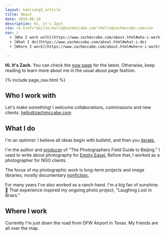 ```yaml
---
layout: kaoliang3_article
title: About
date: 2019-06-10
description: Hi, it's Zach
cta: <a href="mailto:hello@zachmccabe.com">hello@zachmccabe.com</a>
nav: |
  + [Who I work with](https://www.zachmccabe.com/about.html#who-i-work-with)
  + [What I do](https://www.zachmccabe.com/about.html#what-i-do)
  + [Where I work](https://www.zachmccabe.com/about.html#where-i-work)

---
```



**Hi. It's Zach.** You can check the [now page](https://www.zachmccabe.com/now.html) for the latest. Otherwise, keep reading to learn more about me in the usual about page fashion.


{% include page_nav.html %}




## Who I work with

Let's make something! I welcome collaborations, commissions and new clients. [hello@zachmccabe.com](mailto:hello@zachmccabe.com)




## What I do

I'm an optimist: I believe all ideas begin with bullshit, and then you [iterate.](https://www.zachmccabe.com/bullshit.html)

I'm the author and [producer](https://www.zachmccabe.com/beijing/how_the_book_got_made.html) of "The Photographers Field Guide to Beijing." I used to write about photography for [Empty Easel.](https://www.google.com/search?q=site%3A+emptyeasel.com+zach+mccabe) Before that, I worked as a photographer for NGO clients.

The focus of my photographic work is long-term projects and image libraries; mostly documentary [nonfiction.](https://www.zachmccabe.com/nonfiction.html)

For many years I've also worked as a ranch hand. I'm a big fan of sunshine. 🍃 That experience inspired my ongoing photo project, "Laughing Lost in Briars."



## Where I work

Currently I'm just down the road from DFW Airport in Texas. My friends are all over the map.
